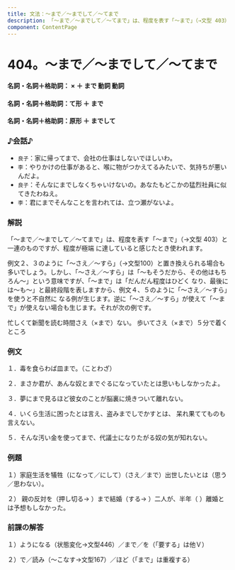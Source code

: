 ```yaml
---
title: 文法：～まで／～までして／～てまで
description: 「～まで／～までして／～てまで」は、程度を表す「～まで」（→文型 403）と一連のものですが、程度が極端 に達していると感じたとき使われます。
component: ContentPage
---
```



# 404。～まで／～までして／～てまで
#### 名詞・名詞＋格助詞： × ＋ まで 動詞 動詞
#### 名詞・名詞＋格助詞：て形 ＋ まで
#### 名詞・名詞＋格助詞：原形 ＋ までして
### ♪会話♪
- `良子`：家に帰ってまで、会社の仕事はしないでほしいわ。
- `李`：やりかけの仕事があると、喉に物がつかえてるみたいで、気持ちが悪いんだよ。
- `良子`：そんなにまでしなくちゃいけないの。あなたもどこかの猛烈社員に似てきたわねえ。
- `李`：君にまでそんなことを言われては、立つ瀬がないよ。
### 解説
「～まで／～までして／～てまで」は、程度を表す「～まで」（→文型 403）と一連のものですが、程度が極端 に達していると感じたとき使われます。

例文２、３のように「～さえ／～すら」（→文型100）と置き換えられる場合も多いでしょう。しかし、「～さえ／～すら」は「～もそうだから、その他はもちろん～」という意味ですが、「～まで」は「だんだん程度はひどく なり、最後には～も～」と最終段階を表しますから、例文４、５のように「～さえ／～すら」を使うと不自然に なる例が生じます。逆に「～さえ／～すら」が使えて「～まで」が使えない場合も生じます。それが次の例です。

忙しくて新聞を読む時間さえ（×まで）ない。 歩いてさえ（×まで）５分で着くところ
### 例文
１．毒を食らわば皿まで。（ことわざ）

２．まさか君が、あんな奴とまでぐるになっていたとは思いもしなかったよ。

３．夢にまで見るほど彼女のことが脳裏に焼きついて離れない。

４．いくら生活に困ったとは言え、盗みまでしでかすとは、 呆れ果ててものも言えない。

５．そんな汚い金を使ってまで、代議士になりたがる奴の気が知れない。
### 例題
１）家庭生活を犠牲（になって／にして）（さえ／まで）出世したいとは（思う／思わない）。

２） 親の反対を（押し切る→ ）まで結婚（する→ ）二人が、半年（ ）離婚とは予想もしなかった。      
### 前課の解答
１）ようになる（状態変化→文型446）／まで／を（「要する」は他Ｖ）

２）で／読み（～こなす→文型167）／ほど（「まで」は重複する）
